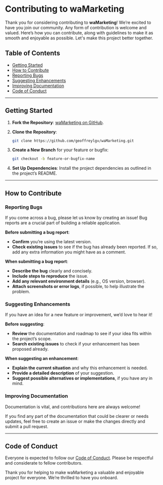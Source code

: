 # Contributing to waMarketing

Thank you for considering contributing to **waMarketing**! We’re excited to have you join our community. Any form of contribution is welcome and valued. Here’s how you can contribute, along with guidelines to make it as smooth and enjoyable as possible. Let's make this project better together.

## Table of Contents

- [Getting Started](#getting-started)
- [How to Contribute](#how-to-contribute)
- [Reporting Bugs](#reporting-bugs)
- [Suggesting Enhancements](#suggesting-enhancements)
- [Improving Documentation](#improving-documentation)
- [Code of Conduct](#code-of-conduct)

---

## Getting Started

1. **Fork the Repository**: [waMarketing on GitHub](https://github.com/geoffreylgv/waMarketing).
2. **Clone the Repository**:
   ```bash
   git clone https://github.com/geoffreylgv/waMarketing.git
   ```
3. **Create a New Branch** for your feature or bugfix:
   ```bash
   git checkout -b feature-or-bugfix-name
   ```

4. **Set Up Dependencies**: Install the project dependencies as outlined in the project’s README.

---

## How to Contribute

### Reporting Bugs

If you come across a bug, please let us know by creating an issue! Bug reports are a crucial part of building a reliable application.

**Before submitting a bug report**:
- **Confirm** you’re using the latest version.
- **Check existing issues** to see if the bug has already been reported. If so, add any extra information you might have as a comment.
  
**When submitting a bug report**:
- **Describe the bug** clearly and concisely.
- **Include steps to reproduce** the issue.
- **Add any relevant environment details** (e.g., OS version, browser).
- **Attach screenshots or error logs**, if possible, to help illustrate the problem.

### Suggesting Enhancements

If you have an idea for a new feature or improvement, we’d love to hear it!

**Before suggesting**:
- **Review** the documentation and roadmap to see if your idea fits within the project’s scope.
- **Search existing issues** to check if your enhancement has been proposed already.

**When suggesting an enhancement**:
- **Explain the current situation** and why this enhancement is needed.
- **Provide a detailed description** of your suggestion.
- **Suggest possible alternatives or implementations**, if you have any in mind.

### Improving Documentation

Documentation is vital, and contributions here are always welcome!

If you find any part of the documentation that could be clearer or needs updates, feel free to create an issue or make the changes directly and submit a pull request.

---

## Code of Conduct

Everyone is expected to follow our [Code of Conduct](https://github.com/geoffreylgv/waMarketing/blob/main/CODE_OF_CONDUCT.md). Please be respectful and considerate to fellow contributors.

Thank you for helping to make waMarketing a valuable and enjoyable project for everyone. We’re thrilled to have you onboard.
